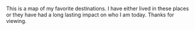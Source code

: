 This is a map of my favorite destinations. 
I have either lived in these places or they have had a long lasting impact on who I am today. 
Thanks for viewing.
